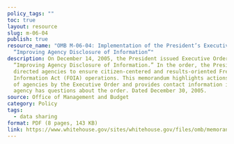 ```yaml
---
policy_tags: ""
toc: true
layout: resource
slug: m-06-04
publish: true
resource_name: "OMB M-06-04: Implementation of the President’s Executive Order
  “Improving Agency Disclosure of Information”"
description: On December 14, 2005, the President issued Executive Order 13392,
  “Improving Agency Disclosure of Information.” In the order, the President
  directed agencies to ensure citizen-centered and results-oriented Freedom of
  Information Act (FOIA) operations. This memorandum highlights actions required
  of agencies by the Executive Order and provides contact information if your
  agency has questions about the order. Dated December 30, 2005.
source: Office of Management and Budget
category: Policy
tags:
  - data sharing
format: PDF (8 pages, 143 KB)
link: https://www.whitehouse.gov/sites/whitehouse.gov/files/omb/memoranda/2006/m06-04.pdf
---
```

